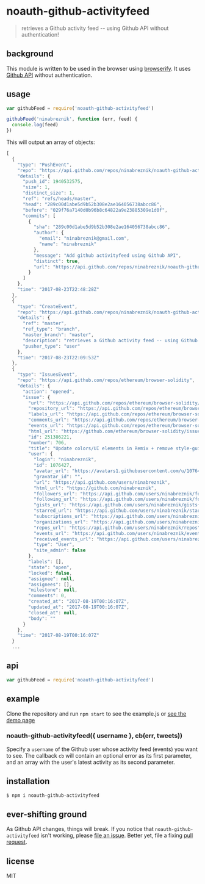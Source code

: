 # noauth-github-activityfeed

> retrieves a Github activity feed -- using Github API without authentication!

## background

This module is written to be used in the browser using  [browserify](https://github.com/substack/node-browserify). It uses [Github API](https://api.github.com/users/ninabreznik/events) without authentication.

## usage

```js
var githubFeed = require('noauth-github-activityfeed')

githubFeed('ninabreznik', function (err, feed) {
  console.log(feed)
})
```

This will output an array of objects:

```js
[
  {
    "type": "PushEvent",
    "repo": "https://api.github.com/repos/ninabreznik/noauth-github-activityfeed",
    "details": {
      "push_id": 1940532575,
      "size": 1,
      "distinct_size": 1,
      "ref": "refs/heads/master",
      "head": "289c00d1abe5d9b52b308e2ae164056738abcc86",
      "before": "029f76a7140d0b96b8c64822a9e23885309e1d0f",
      "commits": [
        {
          "sha": "289c00d1abe5d9b52b308e2ae164056738abcc86",
          "author": {
            "email": "ninabreznik@gmail.com",
            "name": "ninabreznik"
          },
          "message": "Add github activityfeed using Github API",
          "distinct": true,
          "url": "https://api.github.com/repos/ninabreznik/noauth-github-activityfeed/commits/289c00d1abe5d9b52b308e2ae164056738abcc86"
        }
      ]
    },
    "time": "2017-08-23T22:48:28Z"
  },
  {
    "type": "CreateEvent",
    "repo": "https://api.github.com/repos/ninabreznik/noauth-github-activityfeed",
    "details": {
      "ref": "master",
      "ref_type": "branch",
      "master_branch": "master",
      "description": "retrieves a Github activity feed -- using Github API without authentication! ",
      "pusher_type": "user"
    },
    "time": "2017-08-23T22:09:53Z"
  },
  {
    "type": "IssuesEvent",
    "repo": "https://api.github.com/repos/ethereum/browser-solidity",
    "details": {
      "action": "opened",
      "issue": {
        "url": "https://api.github.com/repos/ethereum/browser-solidity/issues/706",
        "repository_url": "https://api.github.com/repos/ethereum/browser-solidity",
        "labels_url": "https://api.github.com/repos/ethereum/browser-solidity/issues/706/labels{/name}",
        "comments_url": "https://api.github.com/repos/ethereum/browser-solidity/issues/706/comments",
        "events_url": "https://api.github.com/repos/ethereum/browser-solidity/issues/706/events",
        "html_url": "https://github.com/ethereum/browser-solidity/issues/706",
        "id": 251386221,
        "number": 706,
        "title": "Update colors/UI elements in Remix + remove style-guide from Browser-solidity",
        "user": {
          "login": "ninabreznik",
          "id": 1076427,
          "avatar_url": "https://avatars1.githubusercontent.com/u/1076427?v=4",
          "gravatar_id": "",
          "url": "https://api.github.com/users/ninabreznik",
          "html_url": "https://github.com/ninabreznik",
          "followers_url": "https://api.github.com/users/ninabreznik/followers",
          "following_url": "https://api.github.com/users/ninabreznik/following{/other_user}",
          "gists_url": "https://api.github.com/users/ninabreznik/gists{/gist_id}",
          "starred_url": "https://api.github.com/users/ninabreznik/starred{/owner}{/repo}",
          "subscriptions_url": "https://api.github.com/users/ninabreznik/subscriptions",
          "organizations_url": "https://api.github.com/users/ninabreznik/orgs",
          "repos_url": "https://api.github.com/users/ninabreznik/repos",
          "events_url": "https://api.github.com/users/ninabreznik/events{/privacy}",
          "received_events_url": "https://api.github.com/users/ninabreznik/received_events",
          "type": "User",
          "site_admin": false
        },
        "labels": [],
        "state": "open",
        "locked": false,
        "assignee": null,
        "assignees": [],
        "milestone": null,
        "comments": 0,
        "created_at": "2017-08-19T00:16:07Z",
        "updated_at": "2017-08-19T00:16:07Z",
        "closed_at": null,
        "body": ""
      }
    },
    "time": "2017-08-19T00:16:07Z"
  }
  ...
```

## api

```js
var githubFeed = require('noauth-github-activityfeed')
```
## example

Clone the repository and run `npm start` to see the example.js or [see the demo page](https://ninabreznik.github.io/noauth-github-activityfeed/)

### noauth-github-activityfeed({ username }, cb(err, tweets))

Specify a `username` of the Github user whose activity feed (events) you want to see. The callback `cb` will contain an optional error as its first parameter, and an array with the user's latest
activity as its second parameter.

## installation

```sh
$ npm i noauth-github-activityfeed
```

## ever-shifting ground

As Github API changes, things will break. If you notice that `noauth-github-activityfeed` isn't working, please [file an issue](https://github.com/ninabreznik/noauth-github-activityfeed/issues). Better yet, file a fixing [pull request](https://github.com/ninabreznik/noauth-github-activityfeed).

## license

MIT
